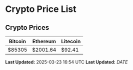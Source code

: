 # Crypto Price List

## Crypto Prices
| Bitcoin | Ethereum | Litecoin |
| ------- | -------- | -------- |
| $85305 | $2001.64 | $92.41 |
**Last Updated:** 2025-03-23 16:54 UTC
**Last Updated:** $DATE$
